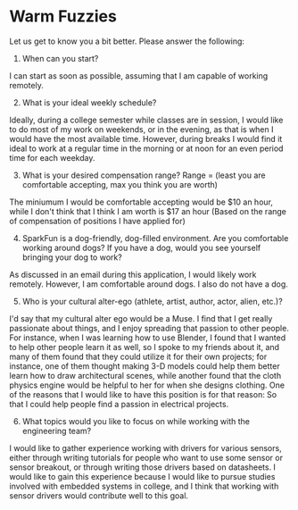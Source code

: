 Warm Fuzzies
=============

Let us get to know you a bit better. Please answer the following:

1. When can you start?

I can start as soon as possible, assuming that I am capable of working remotely.

2. What is your ideal weekly schedule?

Ideally, during a college semester while classes are in session, I would like to do most of my work on weekends, or in the evening, as that is when I would have the most available time. However, during breaks I would find it ideal to work at a regular time in the morning or at noon for an even period time for each weekday.

3. What is your desired compensation range? Range = (least you are comfortable accepting, max you think you are worth)

The miniumum I would be comfortable accepting would be $10 an hour, while I don't think that I think I am worth is $17 an hour (Based on the range of compensation of positions I have applied for)

4. SparkFun is a dog-friendly, dog-filled environment. Are you comfortable working around dogs? If you have a dog, would you see yourself bringing your dog to work?

As discussed in an email during this application, I would likely work remotely. However, I am comfortable around dogs. I also do not have a dog.

5. Who is your cultural alter-ego (athlete, artist, author, actor, alien, etc.)? 

I'd say that my cultural alter ego would be a Muse. I find that I get really passionate about things, and I enjoy spreading that passion to other people. For instance, when I was learning how to use Blender, I found that I wanted to help other people learn it as well, so I spoke to my friends about it, and many of them found that they could utilize it for their own projects; for instance, one of them thought making 3-D models could help them better learn how to draw architectural scenes, while another found that the cloth physics engine would be helpful to her for when she designs clothing. One of the reasons that I would like to have this position is for that reason: So that I could help people find a passion in electrical projects.

6. What topics would you like to focus on while working with the engineering team? 

I would like to gather experience working with drivers for various sensors, either through writing tutorials for people who want to use some sensor or sensor breakout, or through writing those drivers based on datasheets. I would like to gain this experience because I would like to pursue studies involved with embedded systems in college, and I think that working with sensor drivers would contribute well to this goal.
